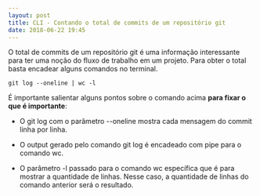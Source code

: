 ```yaml
---
layout: post
title: CLI - Contando o total de commits de um repositório git
date: 2018-06-22 19:45
---
```


O total de commits de um repositório git é uma informação interessante para ter uma noção do fluxo de trabalho em um projeto. Para obter o total basta encadear alguns comandos no terminal.

```shell
git log --oneline | wc -l
```

É importante salientar alguns pontos sobre o comando acima **para fixar o que é importante**:

* O git log com o parâmetro --oneline mostra cada mensagem do commit linha por linha.

* O output gerado pelo comando git log é encadeado com pipe para o comando wc.

* O parâmetro -l passado para o comando wc específica que é para mostrar a quantidade de linhas. Nesse caso, a quantidade de linhas do comando anterior será o resultado.
